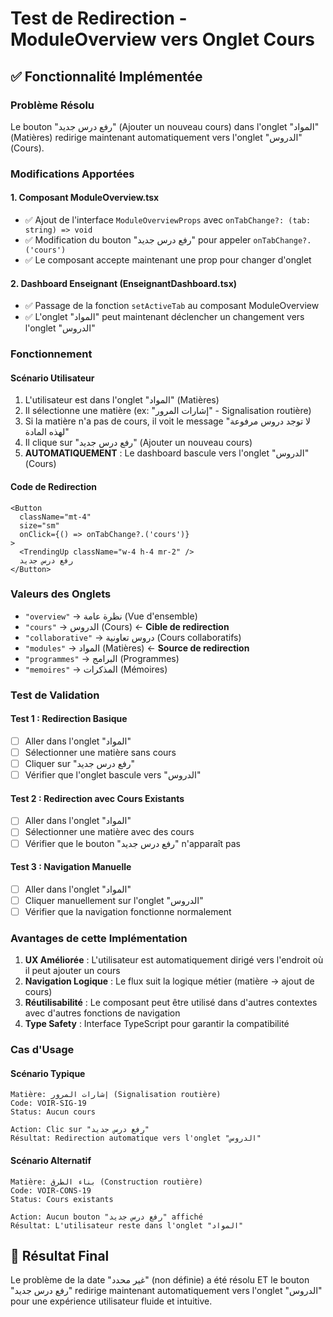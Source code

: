 # Test de Redirection - ModuleOverview vers Onglet Cours

## ✅ **Fonctionnalité Implémentée**

### **Problème Résolu**
Le bouton "رفع درس جديد" (Ajouter un nouveau cours) dans l'onglet "المواد" (Matières) redirige maintenant automatiquement vers l'onglet "الدروس" (Cours).

### **Modifications Apportées**

#### **1. Composant ModuleOverview.tsx**
- ✅ Ajout de l'interface `ModuleOverviewProps` avec `onTabChange?: (tab: string) => void`
- ✅ Modification du bouton "رفع درس جديد" pour appeler `onTabChange?.('cours')`
- ✅ Le composant accepte maintenant une prop pour changer d'onglet

#### **2. Dashboard Enseignant (EnseignantDashboard.tsx)**
- ✅ Passage de la fonction `setActiveTab` au composant ModuleOverview
- ✅ L'onglet "المواد" peut maintenant déclencher un changement vers l'onglet "الدروس"

### **Fonctionnement**

#### **Scénario Utilisateur**
1. L'utilisateur est dans l'onglet "المواد" (Matières)
2. Il sélectionne une matière (ex: "إشارات المرور" - Signalisation routière)
3. Si la matière n'a pas de cours, il voit le message "لا توجد دروس مرفوعة لهذه المادة"
4. Il clique sur "رفع درس جديد" (Ajouter un nouveau cours)
5. **AUTOMATIQUEMENT** : Le dashboard bascule vers l'onglet "الدروس" (Cours)

#### **Code de Redirection**
```tsx
<Button 
  className="mt-4" 
  size="sm"
  onClick={() => onTabChange?.('cours')}
>
  <TrendingUp className="w-4 h-4 mr-2" />
  رفع درس جديد
</Button>
```

### **Valeurs des Onglets**
- `"overview"` → نظرة عامة (Vue d'ensemble)
- `"cours"` → الدروس (Cours) ← **Cible de redirection**
- `"collaborative"` → دروس تعاونية (Cours collaboratifs)
- `"modules"` → المواد (Matières) ← **Source de redirection**
- `"programmes"` → البرامج (Programmes)
- `"memoires"` → المذكرات (Mémoires)

### **Test de Validation**

#### **Test 1 : Redirection Basique**
- [ ] Aller dans l'onglet "المواد"
- [ ] Sélectionner une matière sans cours
- [ ] Cliquer sur "رفع درس جديد"
- [ ] Vérifier que l'onglet bascule vers "الدروس"

#### **Test 2 : Redirection avec Cours Existants**
- [ ] Aller dans l'onglet "المواد"
- [ ] Sélectionner une matière avec des cours
- [ ] Vérifier que le bouton "رفع درس جديد" n'apparaît pas

#### **Test 3 : Navigation Manuelle**
- [ ] Aller dans l'onglet "المواد"
- [ ] Cliquer manuellement sur l'onglet "الدروس"
- [ ] Vérifier que la navigation fonctionne normalement

### **Avantages de cette Implémentation**

1. **UX Améliorée** : L'utilisateur est automatiquement dirigé vers l'endroit où il peut ajouter un cours
2. **Navigation Logique** : Le flux suit la logique métier (matière → ajout de cours)
3. **Réutilisabilité** : Le composant peut être utilisé dans d'autres contextes avec d'autres fonctions de navigation
4. **Type Safety** : Interface TypeScript pour garantir la compatibilité

### **Cas d'Usage**

#### **Scénario Typique**
```
Matière: إشارات المرور (Signalisation routière)
Code: VOIR-SIG-19
Status: Aucun cours

Action: Clic sur "رفع درس جديد"
Résultat: Redirection automatique vers l'onglet "الدروس"
```

#### **Scénario Alternatif**
```
Matière: بناء الطرق (Construction routière)
Code: VOIR-CONS-19
Status: Cours existants

Action: Aucun bouton "رفع درس جديد" affiché
Résultat: L'utilisateur reste dans l'onglet "المواد"
```

## 🎯 **Résultat Final**

Le problème de la date "غير محدد" (non définie) a été résolu ET le bouton "رفع درس جديد" redirige maintenant automatiquement vers l'onglet "الدروس" pour une expérience utilisateur fluide et intuitive.
